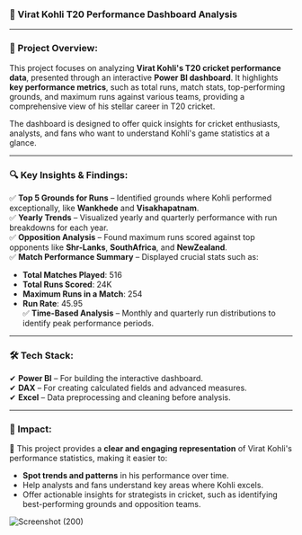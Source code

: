 ### **🏏 Virat Kohli T20 Performance Dashboard Analysis**  

---

### **🚀 Project Overview:**  
This project focuses on analyzing **Virat Kohli's T20 cricket performance data**, presented through an interactive **Power BI dashboard**. It highlights **key performance metrics**, such as total runs, match stats, top-performing grounds, and maximum runs against various teams, providing a comprehensive view of his stellar career in T20 cricket.  

The dashboard is designed to offer quick insights for cricket enthusiasts, analysts, and fans who want to understand Kohli's game statistics at a glance.  

---

### **🔍 Key Insights & Findings:**  
✅ **Top 5 Grounds for Runs** – Identified grounds where Kohli performed exceptionally, like **Wankhede** and **Visakhapatnam**.  
✅ **Yearly Trends** – Visualized yearly and quarterly performance with run breakdowns for each year.  
✅ **Opposition Analysis** – Found maximum runs scored against top opponents like **Shr-Lanks**, **SouthAfrica**, and **NewZealand**.  
✅ **Match Performance Summary** – Displayed crucial stats such as:  
   - **Total Matches Played**: 516  
   - **Total Runs Scored**: 24K  
   - **Maximum Runs in a Match**: 254  
   - **Run Rate**: 45.95  
✅ **Time-Based Analysis** – Monthly and quarterly run distributions to identify peak performance periods.  

---

### **🛠 Tech Stack:**  
✔ **Power BI** – For building the interactive dashboard.  
✔ **DAX** – For creating calculated fields and advanced measures.  
✔ **Excel** – Data preprocessing and cleaning before analysis.  

---

### **🎯 Impact:**  
🚀 This project provides a **clear and engaging representation** of Virat Kohli's performance statistics, making it easier to:  
- **Spot trends and patterns** in his performance over time.  
- Help analysts and fans understand key areas where Kohli excels.  
- Offer actionable insights for strategists in cricket, such as identifying best-performing grounds and opposition teams.  


![Screenshot (200)](https://github.com/user-attachments/assets/5dc7c17f-934c-4628-a3db-d5cfd0c01720)

 
